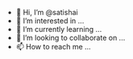 - 👋 Hi, I’m @satishai
- 👀 I’m interested in ...
- 🌱 I’m currently learning ...
- 💞️ I’m looking to collaborate on ...
- 📫 How to reach me ...

<!---
satishai/satishai is a ✨ special ✨ repository because its `README.md` (this file) appears on your GitHub profile.
You can click the Preview link to take a look at your changes.
--->
